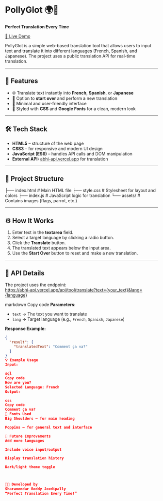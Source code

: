 # PollyGlot 🌍🦜  
**Perfect Translation Every Time**

[🚀 Live Demo](https://pollygloty.netlify.app/)  

PollyGlot is a simple web-based translation tool that allows users to input text and translate it into different languages (French, Spanish, and Japanese). The project uses a public translation API for real-time translation.

---

## 🚀 Features
- 🌐 Translate text instantly into **French**, **Spanish**, or **Japanese**  
- 🔁 Option to **start over** and perform a new translation  
- 🧠 Minimal and user-friendly interface  
- 🎨 Styled with **CSS** and **Google Fonts** for a clean, modern look  

---

## 🛠️ Tech Stack
- **HTML5** – structure of the web page  
- **CSS3** – for responsive and modern UI design  
- **JavaScript (ES6)** – handles API calls and DOM manipulation  
- **External API:** [abhi-api.vercel.app](https://abhi-api.vercel.app/) for translation  

---

## 📁 Project Structure
├── index.html # Main HTML file
├── style.css # Stylesheet for layout and colors
├── index.js # JavaScript logic for translation
└── assets/ # Contains images (flags, parrot, etc.)



---

## ⚙️ How It Works
1. Enter text in the **textarea** field.  
2. Select a target language by clicking a radio button.  
3. Click the **Translate** button.  
4. The translated text appears below the input area.  
5. Use the **Start Over** button to reset and make a new translation.

---

## 🧩 API Details
The project uses the endpoint:  
https://abhi-api.vercel.app/api/tool/translate?text={your_text}&lang={language}

markdown
Copy code
**Parameters:**  
- `text` → The text you want to translate  
- `lang` → Target language (e.g., `French`, `Spanish`, `Japanese`)  

**Response Example:**
```json
{
  "result": {
    "translatedText": "Comment ça va?"
  }
}
💡 Example Usage
Input:

sql
Copy code
How are you?
Selected Language: French
Output:

css
Copy code
Comment ça va?
🎨 Fonts Used
Big Shoulders – for main heading

Poppins – for general text and interface

🧠 Future Improvements
Add more languages

Include voice input/output

Display translation history

Dark/light theme toggle



👨‍💻 Developed by
Sharanendar Reddy Jeedipally
“Perfect Translation Every Time!”
